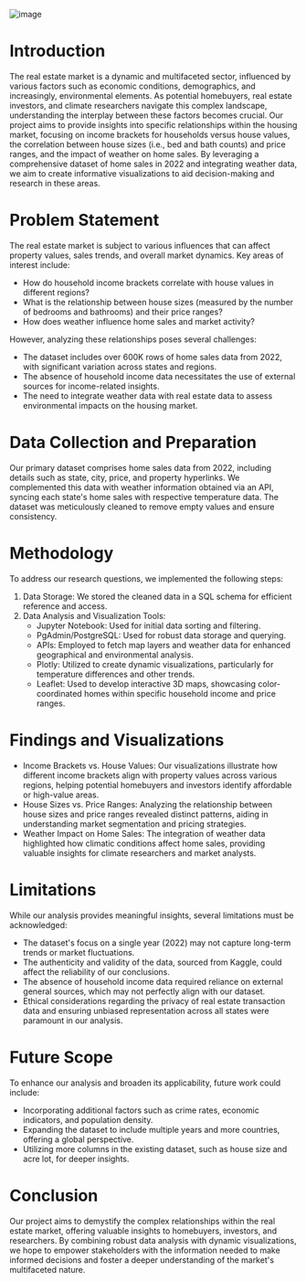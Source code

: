 ![image](https://github.com/muneebsamad/Project-3-team-6/assets/161100536/fae179ce-dd7f-4330-b8bc-cc36957cfb3d)

# Introduction
The real estate market is a dynamic and multifaceted sector, influenced by various factors such as economic conditions, demographics, and increasingly, environmental elements. As potential homebuyers, real estate investors, and climate researchers navigate this complex landscape, understanding the interplay between these factors becomes crucial. Our project aims to provide insights into specific relationships within the housing market, focusing on income brackets for households versus house values, the correlation between house sizes (i.e., bed and bath counts) and price ranges, and the impact of weather on home sales. By leveraging a comprehensive dataset of home sales in 2022 and integrating weather data, we aim to create informative visualizations to aid decision-making and research in these areas.

# Problem Statement
The real estate market is subject to various influences that can affect property values, sales trends, and overall market dynamics. Key areas of interest include:

- How do household income brackets correlate with house values in different regions?
- What is the relationship between house sizes (measured by the number of bedrooms and bathrooms) and their price ranges?
- How does weather influence home sales and market activity?

However, analyzing these relationships poses several challenges:

- The dataset includes over 600K rows of home sales data from 2022, with significant variation across states and regions.
- The absence of household income data necessitates the use of external sources for income-related insights.
- The need to integrate weather data with real estate data to assess environmental impacts on the housing market.
  
# Data Collection and Preparation
Our primary dataset comprises home sales data from 2022, including details such as state, city, price, and property hyperlinks. We complemented this data with weather information obtained via an API, syncing each state's home sales with respective temperature data. The dataset was meticulously cleaned to remove empty values and ensure consistency.

# Methodology
To address our research questions, we implemented the following steps:

1. Data Storage: We stored the cleaned data in a SQL schema for efficient reference and access.
2. Data Analysis and Visualization Tools:
    - Jupyter Notebook: Used for initial data sorting and filtering.
    - PgAdmin/PostgreSQL: Used for robust data storage and querying.
    - APIs: Employed to fetch map layers and weather data for enhanced geographical and environmental analysis.
    - Plotly: Utilized to create dynamic visualizations, particularly for temperature differences and other trends.
    - Leaflet: Used to develop interactive 3D maps, showcasing color-coordinated homes within specific household income and price ranges.

# Findings and Visualizations
 
 - Income Brackets vs. House Values: Our visualizations illustrate how different income brackets align with property values across various regions, helping potential homebuyers and investors identify affordable or high-value areas.
 - House Sizes vs. Price Ranges: Analyzing the relationship between house sizes and price ranges revealed distinct patterns, aiding in understanding market segmentation and pricing strategies.
 - Weather Impact on Home Sales: The integration of weather data highlighted how climatic conditions affect home sales, providing valuable insights for climate researchers and market analysts.
  
 # Limitations
  While our analysis provides meaningful insights, several limitations must be acknowledged:

- The dataset's focus on a single year (2022) may not capture long-term trends or market fluctuations.
- The authenticity and validity of the data, sourced from Kaggle, could affect the reliability of our conclusions.
- The absence of household income data required reliance on external general sources, which may not perfectly align with our dataset.
- Ethical considerations regarding the privacy of real estate transaction data and ensuring unbiased representation across all states were paramount in our analysis.

# Future Scope
  To enhance our analysis and broaden its applicability, future work could include:
- Incorporating additional factors such as crime rates, economic indicators, and population density.
- Expanding the dataset to include multiple years and more countries, offering a global perspective.
- Utilizing more columns in the existing dataset, such as house size and acre lot, for deeper insights.

# Conclusion
  Our project aims to demystify the complex relationships within the real estate market, offering valuable insights to homebuyers, investors, and researchers. By combining robust data analysis with dynamic visualizations, we hope to empower stakeholders with the     information needed to make informed decisions and foster a deeper understanding of the market's multifaceted nature.

